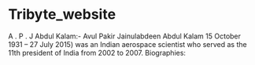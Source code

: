 # Tribyte_website
A . P . J Abdul Kalam:-
Avul Pakir Jainulabdeen Abdul Kalam 15 October 1931 – 27 July 2015) was an Indian aerospace scientist who served as the 11th president of India from 2002 to 2007.
Biographies:
